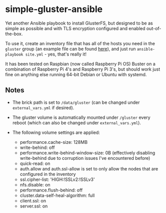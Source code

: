 # simple-gluster-ansible

Yet another Ansible playbook to install GlusterFS, but designed to be as simple as possible and with TLS encryption configured and enabled out-of-the-box.

To use it, create an inventory file that has all of the hosts you need in the `gluster` group (an example file can be found [here](inventory.ini)), and just run `ansible-playbook site.yml` - yes, that's really it!

It has been tested on Raspbian (now called Raspberry Pi OS) Buster on a combination of Raspberry Pi 4's and Raspberry Pi 3's, but should work just fine on anything else running 64-bit Debian or Ubuntu with systemd.

## Notes

- The brick path is set to `/data/gluster` (can be changed under `external_vars.yml` if desired).

- The gluster volume is automatically mounted under `/gluster` every reboot (which can also be changed under `external_vars.yml`).

- The following volume settings are applied:

    - performance.cache-size: 128MB
    - write-behind: off
    - performance.write-behind-window-size: 0B (effectively disabling write-behind due to corruption issues I've encountered before)
    - quick-read: on
    - auth.allow and auth.ssl-allow is set to only allow the nodes that are configured in the inventory
    - ssl.cipher-list: 'HIGH:!SSLv2:!SSLv3'
    - nfs.disable: on
    - performance.flush-behind: off
    - cluster.data-self-heal-algorithm: full
    - client.ssl: on
    - server.ssl: on
